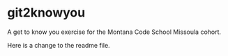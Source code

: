 # git2knowyou
A get to know you exercise for the Montana Code School Missoula cohort.

Here is a change to the readme file.
